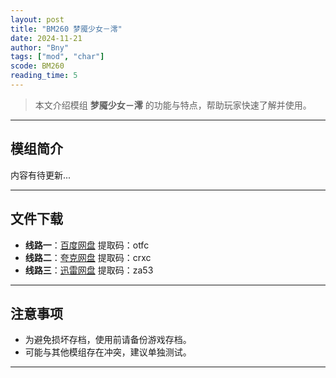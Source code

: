 ```yaml
---
layout: post
title: "BM260 梦魇少女－澪"
date: 2024-11-21
author: "Bny"
tags: ["mod", "char"]
scode: BM260
reading_time: 5
---
```


> 本文介绍模组 **梦魇少女－澪** 的功能与特点，帮助玩家快速了解并使用。

---

## 模组简介

内容有待更新...

---


## 文件下载
- **线路一**：[百度网盘](https://pan.baidu.com/s/15i645pOTsAZ6TpltfS2t5w?pwd=otfc)  提取码：otfc  
- **线路二**：[夸克网盘](https://pan.quark.cn/s/5c3a8507b6b2?pwd=crxc)  提取码：crxc  
- **线路三**：[迅雷网盘](https://pan.xunlei.com/s/VOCCbR0FfquWt959dnd8zdPTA1?pwd=za53)  提取码：za53  

---

## 注意事项
- 为避免损坏存档，使用前请备份游戏存档。
- 可能与其他模组存在冲突，建议单独测试。

---

